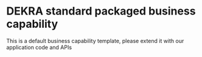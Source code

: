 # DEKRA standard packaged business capability

This is a default business capability template, please extend it with our application code and APIs